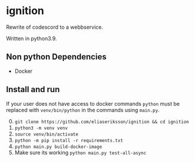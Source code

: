# ignition

Rewrite of codescord to a webbservice.

Written in python3.9.

## Non python Dependencies

* Docker

## Install and run

If your user does not have access to docker commands 
`python` must be replaced with `venv/bin/python` in the commands using `main.py`.

0. `git clone https://github.com/eliaseriksson/ignition && cd ignition`
1. `python3 -m venv venv`
2. `source venv/bin/activate`
3. `python -m pip install -r requirements.txt`
4. `python main.py build-docker-image`
5. Make sure its working `python main.py test-all-async`
